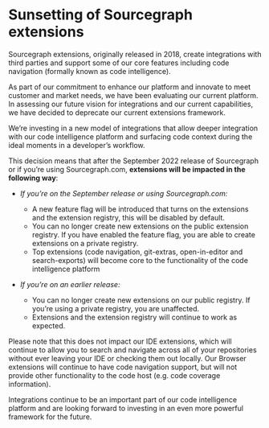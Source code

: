 # Sunsetting of Sourcegraph extensions

Sourcegraph extensions, originally released in 2018, create integrations with third parties and support some of our core features including code navigation (formally known as code intelligence).

As part of our commitment to enhance our platform and innovate to meet customer and market needs, we have been evaluating our current platform. In assessing our future vision for integrations and our current capabilities, we have decided to deprecate our current extensions framework.

We’re investing in a new model of integrations that allow deeper integration with our code intelligence platform and surfacing code context during the ideal moments in a developer’s workflow.

This decision means that after the September 2022 release of Sourcegraph or if you’re using Sourcegraph.com, **extensions will be impacted in the following way**:

- *If you’re on the September release or using Sourcegraph.com:*
  - A new feature flag will be introduced that turns on the extensions and the extension registry, this will be disabled by default.
  - You can no longer create new extensions on the public extension registry. If you have enabled the feature flag, you are able to create extensions on a private registry.
  - Top extensions (code navigation, git-extras, open-in-editor and search-exports) will become core to the functionality of the code intelligence platform

- *If you’re on an earlier release:*
  - You can no longer create new extensions on our public registry. If you’re using a private registry, you are unaffected.
  - Extensions and the extension registry will continue to work as expected.

Please note that this does not impact our IDE extensions, which will continue to allow you to search and navigate across all of your repositories without ever leaving your IDE or checking them out locally. Our Browser extensions will continue to have code navigation support, but will not provide other functionality to the code host (e.g. code coverage information).

Integrations continue to be an important part of our code intelligence platform and are looking forward to investing in an even more powerful framework for the future.
